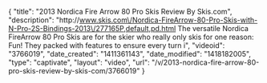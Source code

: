 {
    "title": "2013 Nordica Fire Arrow 80 Pro Skis Review By Skis.com",
    "description": "http:\/\/www.skis.com\/Nordica-FireArrow-80-Pro-Skis-with-N-Pro-2S-Bindings-2013\/277165P,default,pd.html  The versatile Nordica FireArrow 80 Pro Skis are for the skier who really only skis for one reason: Fun! They packed with features to ensure every turn i",
    "videoid": "3766019",
    "date_created": "1411361143",
    "date_modified": "1418182005",
    "type": "captivate",
    "layout": "video",
    "url": "\/v\/2013-nordica-fire-arrow-80-pro-skis-review-by-skis-com\/3766019"
}